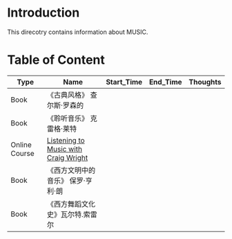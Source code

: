 # Introduction

This direcotry contains information about MUSIC.

# Table of Content

| Type  |  Name |  Start_Time | End_Time  |  Thoughts |
|---|---|---|---|---|
| Book  |《古典风格》 查尔斯·罗森的   |   |   |   |
| Book  | 《聆听音乐》 克雷格·莱特  |  |   |   |
| Online Course | [Listening to Music with Craig Wright](https://www.youtube.com/watch?v=5_yOVARO2Oc&list=PLh9mgdi4rNezhx8YiGIV8I22ICSuzslja) |  |  |  |
| Book  | 《西方文明中的音乐》 保罗·亨利·朗 |   |   |   |
| Book  | 《西方舞蹈文化史》瓦尔特.索雷尔 |  |  |  |  |
